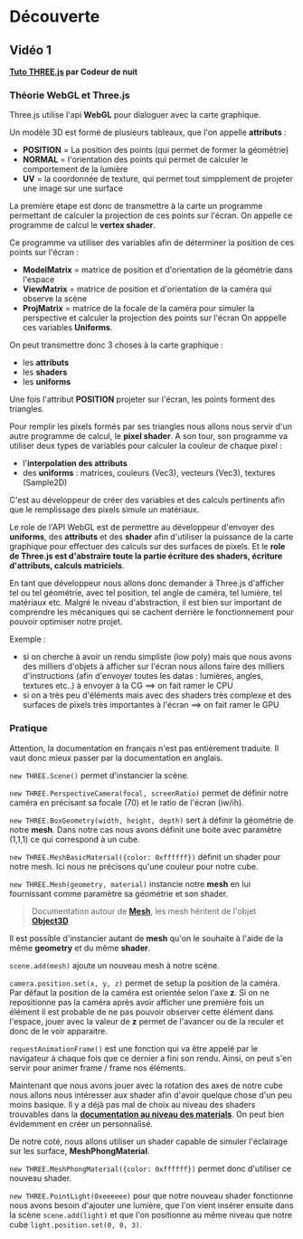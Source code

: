 # Découverte

## Vidéo 1
**[Tuto THREE.js](https://www.youtube.com/watch?v=vhK6o26OV4Q&list=WL&index=4) par Codeur de nuit**

### Théorie WebGL et Three.js
Three.js utilise l'api **WebGL** pour dialoguer avec la carte graphique.

Un modèle 3D est formé de plusieurs tableaux, que l'on appelle **attributs** :
* **POSITION** = La position des points (qui permet de former la géométrie)
* **NORMAL** = l'orientation des points qui permet de calculer le comportement de la lumière
* **UV** = la coordonnée de texture, qui permet tout simpplement de projeter une image sur une surface

La première étape est donc de transmettre à la carte un programme permettant de calculer la projection de ces points sur l'écran.
On appelle ce programme de calcul le **vertex shader**.

Ce programme va utiliser des variables afin de déterminer la position de ces points sur l'écran :
* **ModelMatrix** = matrice de position et d'orientation de la géométrie dans l'espace
* **ViewMatrix** = matrice de position et d'orientation de la caméra qui observe la scène
* **ProjMatrix** = matrice de la focale de la caméra pour simuler la perspective et calculer la projection des points sur l'écran
On apppelle ces variables **Uniforms**.

On peut transmettre donc 3 choses à la carte graphique :
* les **attributs**
* les **shaders**
* les **uniforms**

Une fois l'attribut **POSITION** projeter sur l'écran, les points forment des triangles.

Pour remplir les pixels formés par ses triangles nous allons nous servir d'un autre programme de calcul, le **pixel shader**.
A son tour, son programme va utiliser deux types de variables pour calculer la couleur de chaque pixel :
* l'**interpolation des attributs**
* des **uniforms** : matrices, couleurs (Vec3), vecteurs (Vec3), textures (Sample2D)

C'est au développeur de créer des variables et des calculs pertinents afin que le remplissage des pixels simule un matériaux.

Le role de l'API WebGL est de permettre au développeur d'envoyer des **uniforms**, des **attributs** et des **shader** afin d'utiliser
la puissance de la carte graphique pour effectuer des calculs sur des surfaces de pixels.
Et le **role de Three.js est d'abstraire toute la partie écriture des shaders, écriture d'attributs, calculs matriciels**.

En tant que développeur nous allons donc demander à Three.js d'afficher tel ou tel géométrie, avec tel position, tel angle de caméra, tel
lumière, tel matériaux etc. Malgré le niveau d'abstraction, il est bien sur important de comprendre les mécaniques qui se cachent derrière le
fonctionnement pour pouvoir optimiser notre projet.

Exemple :
* si on cherche à avoir un rendu simpliste (low poly) mais que nous avons des milliers d'objets à afficher sur l'écran nous allons faire des milliers
d'instructions (afin d'envoyer toutes les datas : lumières, angles, textures etc..) à envoyer à la CG ==> on fait ramer le CPU
* si on a très peu d'éléments mais avec des shaders très complexe et des surfaces de pixels très importantes à l'écran ==> on fait ramer le GPU

### Pratique

Attention, la documentation en français n'est pas entièrement traduite.
Il vaut donc mieux passer par la documentation en anglais.

`new THREE.Scene()` permet d'instancier la scène.

`new THREE.PerspectiveCamera(focal, screenRatio)` permet de définir notre caméra en précisant sa focale (70) et le ratio de l'écran (iw/ih).

`new THREE.BoxGeometry(width, height, depth)` sert à définir la géométrie de notre **mesh**. Dans notre cas nous avons définit une boite avec paramètre (1,1,1) ce qui correspond à un cube.

`new THREE.MeshBasicMaterial({color: 0xffffff})` définit un shader pour notre mesh. Ici nous ne précisons qu'une couleur pour notre cube.

`new THREE.Mesh(geometry, material)` instancie notre **mesh** en lui fournissant comme paramètre sa géométrie et son shader.

> Documentation autour de [**Mesh**](https://threejs.org/docs/?q=mesh#api/en/objects/Mesh), les mesh héritent de l'objet [**Object3D**](https://threejs.org/docs/?q=mesh#api/en/core/Object3D)

Il est possible d'instancier autant de **mesh** qu'on le souhaite à l'aide de la même **geometry** et du même **shader**.

`scene.add(mesh)` ajoute un nouveau mesh à notre scène.

`camera.position.set(x, y, z)` permet de setup la position de la caméra. Par défaut la position de la caméra est orientée selon l'axe **z**.
Si on ne repositionne pas la caméra après avoir afficher une première fois un élément il est probable de ne pas pouvoir observer cette élément dans l'espace, jouer avec la
valeur de **z** permet de l'avancer ou de la reculer et donc de le voir apparaitre.

`requestAnimationFrame()` est une fonction qui va être appelé par le navigateur à chaque fois que ce dernier a fini son rendu. Ainsi, on peut s'en servir pour animer frame / frame nos éléments.

Maintenant que nous avons jouer avec la rotation des axes de notre cube nous allons nous intéresser aux shader afin d'avoir quelque chose d'un peu moins basique.
Il y a déjà pas mal de choix au niveau des shaders trouvables dans la [**documentation au niveau des materials**](https://threejs.org/docs/index.html?q=material#api/en/materials/MeshBasicMaterial).
On peut bien évidemment en créer un personnalisé.

De notre coté, nous allons utiliser un shader capable de simuler l'éclairage sur les surface, **MeshPhongMaterial**.

`new THREE.MeshPhongMaterial({color: 0xffffff})` permet donc d'utiliser ce nouveau shader.

`new THREE.PointLight(0xeeeeee)` pour que notre nouveau shader fonctionne nous avons besoin d'ajouter une lumière, que l'on vient insérer ensuite dans la scène `scene.add(light)` et que l'on positionne au même niveau que notre cube `light.position.set(0, 0, 3)`.
